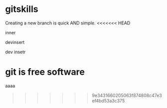 # gitskills
Creating a new branch is quick AND simple.
<<<<<<< HEAD

inner

devinsert

dev insetr

git is free software
=======
aaaa
>>>>>>> 9e3431660205063f874808c47e3ef4bd53a3c375
